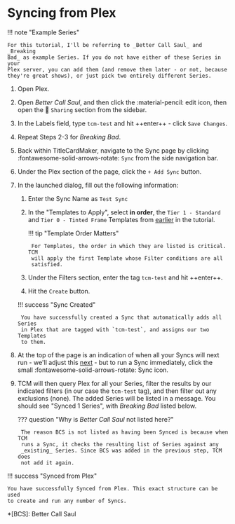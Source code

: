 # Syncing from Plex

!!! note "Example Series"

    For this tutorial, I'll be referring to _Better Call Saul_ and _Breaking
    Bad_ as example Series. If you do not have either of these Series in your
    Plex server, you can add them (and remove them later - or not, because
    they're great shows), or just pick two entirely different Series.

1. Open Plex.

2. Open _Better Call Saul_, and then click the :material-pencil: edit icon, then
open the :busts_in_silhouette: `Sharing` section from the sidebar.

3. In the Labels field, type `tcm-test` and hit ++enter++ - click `Save Changes`.

4. Repeat Steps 2-3 for _Breaking Bad_.

5. Back within TitleCardMaker, navigate to the Sync page by clicking
:fontawesome-solid-arrows-rotate: `Sync` from the side navigation bar.

6. Under the Plex section of the page, click the `+ Add Sync` button.

7. In the launched dialog, fill out the following information:

    1. Enter the Sync Name as `Test Sync`
    2. In the "Templates to Apply", select __in order__, the `Tier 1 - Standard`
    and `Tier 0 - Tinted Frame` Templates from
    [earlier](../creating_templates.md) in the tutorial.

        !!! tip "Template Order Matters"

            For Templates, the order in which they are listed is critical. TCM
            will apply the first Template whose Filter conditions are all
            satisfied.

    3. Under the Filters section, enter the tag `tcm-test` and hit ++enter++.
    4. Hit the `Create` button.

    !!! success "Sync Created"

        You have successfully created a Sync that automatically adds all Series
        in Plex that are tagged with `tcm-test`, and assigns our two Templates
        to them.

8. At the top of the page is an indication of when all your Syncs will next
run - we'll adjust this [next](../scheduler.md) - but to run a Sync
immediately, click the small :fontawesome-solid-arrows-rotate: Sync icon.

9. TCM will then query Plex for all your Series, filter the results by our
indicated filters (in our case the `tcm-test` tag), and then filter out any
exclusions (none). The added Series will be listed in a message. You should
see "Synced 1 Series", with _Breaking Bad_ listed below.

    ??? question "Why is _Better Call Saul_ not listed here?"

        The reason BCS is not listed as having been Synced is because when TCM
        runs a Sync, it checks the resulting list of Series against any
        _existing_ Series. Since BCS was added in the previous step, TCM does
        not add it again.

!!! success "Synced from Plex"

    You have successfully Synced from Plex. This exact structure can be used
    to create and run any number of Syncs.

*[BCS]: Better Call Saul